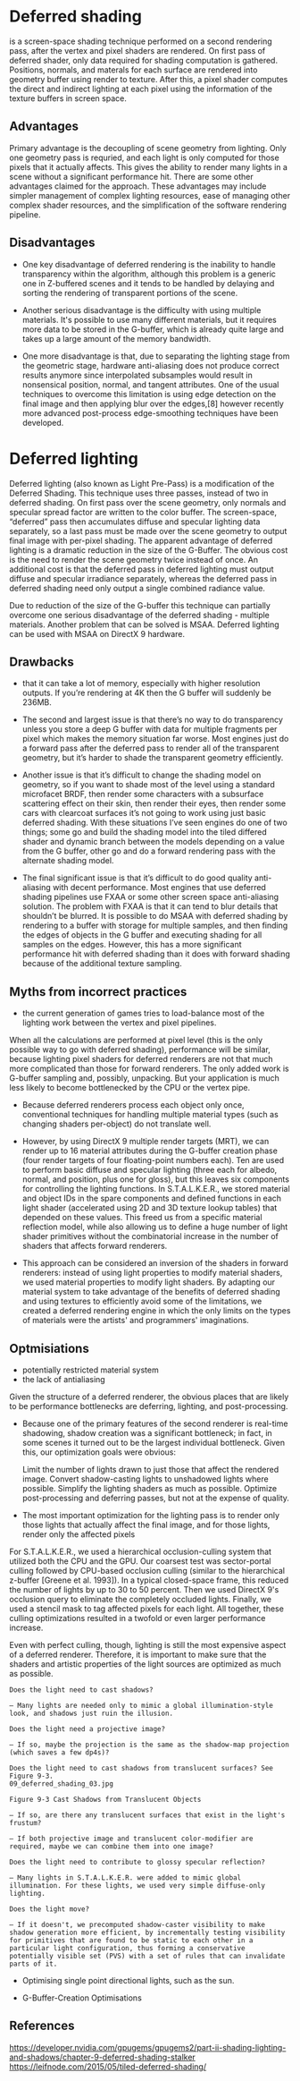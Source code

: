 # Deferred shading

is a screen-space shading technique performed on a second rendering pass, after the vertex and pixel shaders are rendered. 
On first pass of deferred shader, only data required for shading computation is gathered. Positions, normals, and materals for each surface are rendered into geometry buffer using render to texture.
After this, a pixel shader computes the direct and indirect lighting at each pixel using the information of the texture buffers in screen space.

## Advantages

Primary advantage is the decoupling of scene geometry from lighting. Only one geometry pass is requried, and each light is only computed for those pixels that it actually affects. This gives the ability to render many lights in a scene without a significant performance hit. There are some other advantages claimed for the approach. These advantages may include simpler management of complex lighting resources, ease of managing other complex shader resources, and the simplification of the software rendering pipeline. 

## Disadvantages

- One key disadvantage of deferred rendering is the inability to handle transparency within the algorithm, although this problem is a generic one in Z-buffered scenes and it tends to be handled by delaying and sorting the rendering of transparent portions of the scene.

- Another serious disadvantage is the difficulty with using multiple materials. It's possible to use many different materials, but it requires more data to be stored in the G-buffer, which is already quite large and takes up a large amount of the memory bandwidth.

- One more disadvantage is that, due to separating the lighting stage from the geometric stage, hardware anti-aliasing does not produce correct results anymore since interpolated subsamples would result in nonsensical position, normal, and tangent attributes. One of the usual techniques to overcome this limitation is using edge detection on the final image and then applying blur over the edges,[8] however recently more advanced post-process edge-smoothing techniques have been developed.

# Deferred lighting

Deferred lighting (also known as Light Pre-Pass) is a modification of the Deferred Shading. This technique uses three passes, instead of two in deferred shading. On first pass over the scene geometry, only normals and specular spread factor are written to the color buffer. The screen-space, “deferred” pass then accumulates diffuse and specular lighting data separately, so a last pass must be made over the scene geometry to output final image with per-pixel shading. The apparent advantage of deferred lighting is a dramatic reduction in the size of the G-Buffer. The obvious cost is the need to render the scene geometry twice instead of once. An additional cost is that the deferred pass in deferred lighting must output diffuse and specular irradiance separately, whereas the deferred pass in deferred shading need only output a single combined radiance value.

Due to reduction of the size of the G-buffer this technique can partially overcome one serious disadvantage of the deferred shading - multiple materials. Another problem that can be solved is MSAA. Deferred lighting can be used with MSAA on DirectX 9 hardware.

## Drawbacks

- that it can take a lot of memory, especially with higher resolution outputs. If you’re rendering at 4K then the G buffer will suddenly be 236MB.

- The second and largest issue is that there’s no way to do transparency unless you store a deep G buffer with data for multiple fragments per pixel which makes the memory situation far worse. Most engines just do a forward pass after the deferred pass to render all of the transparent geometry, but it’s harder to shade the transparent geometry efficiently.

- Another issue is that it’s difficult to change the shading model on geometry, so if you want to shade most of the level using a standard microfacet BRDF, then render some characters with a subsurface scattering effect on their skin, then render their eyes, then render some cars with clearcoat surfaces it’s not going to work using just basic deferred shading. With these situations I’ve seen engines do one of two things; some go and build the shading model into the tiled differed shader and dynamic branch between the models depending on a value from the G buffer, other go and do a forward rendering pass with the alternate shading model.

- The final significant issue is that it’s difficult to do good quality anti-aliasing with decent performance. Most engines that use deferred shading pipelines use FXAA or some other screen space anti-aliasing solution. The problem with FXAA is that it can tend to blur details that shouldn’t be blurred. It is possible to do MSAA with deferred shading by rendering to a buffer with storage for multiple samples, and then finding the edges of objects in the G buffer and executing shading for all samples on the edges. However, this has a more significant performance hit with deferred shading than it does with forward shading because of the additional texture sampling.

## Myths from incorrect practices

- the current generation of games tries to load-balance most of the lighting work between the vertex and pixel pipelines.

When all the calculations are performed at pixel level (this is the only possible way to go with deferred shading), performance will be similar, because lighting pixel shaders for deferred renderers are not that much more complicated than those for forward renderers. The only added work is G-buffer sampling and, possibly, unpacking. But your application is much less likely to become bottlenecked by the CPU or the vertex pipe.

- Because deferred renderers process each object only once, conventional techniques for handling multiple material types (such as changing shaders per-object) do not translate well.

- However, by using DirectX 9 multiple render targets (MRT), we can render up to 16 material attributes during the G-buffer creation phase (four render targets of four floating-point numbers each). Ten are used to perform basic diffuse and specular lighting (three each for albedo, normal, and position, plus one for gloss), but this leaves six components for controlling the lighting functions. In S.T.A.L.K.E.R., we stored material and object IDs in the spare components and defined functions in each light shader (accelerated using 2D and 3D texture lookup tables) that depended on these values. This freed us from a specific material reflection model, while also allowing us to define a huge number of light shader primitives without the combinatorial increase in the number of shaders that affects forward renderers.

- This approach can be considered an inversion of the shaders in forward renderers: instead of using light properties to modify material shaders, we used material properties to modify light shaders. By adapting our material system to take advantage of the benefits of deferred shading and using textures to efficiently avoid some of the limitations, we created a deferred rendering engine in which the only limits on the types of materials were the artists' and programmers' imaginations.


## Optmisiations

- potentially restricted material system
- the lack of antialiasing

Given the structure of a deferred renderer, the obvious places that are likely to be performance bottlenecks are deferring, lighting, and post-processing.

- Because one of the primary features of the second renderer is real-time shadowing, shadow creation was a significant bottleneck; in fact, in some scenes it turned out to be the largest individual bottleneck. Given this, our optimization goals were obvious:

    Limit the number of lights drawn to just those that affect the rendered image.
    Convert shadow-casting lights to unshadowed lights where possible.
    Simplify the lighting shaders as much as possible.
    Optimize post-processing and deferring passes, but not at the expense of quality.

- The most important optimization for the lighting pass is to render only those lights that actually affect the final image, and for those lights, render only the affected pixels

For S.T.A.L.K.E.R., we used a hierarchical occlusion-culling system that utilized both the CPU and the GPU. Our coarsest test was sector-portal culling followed by CPU-based occlusion culling (similar to the hierarchical z-buffer [Greene et al. 1993]). In a typical closed-space frame, this reduced the number of lights by up to 30 to 50 percent. Then we used DirectX 9's occlusion query to eliminate the completely occluded lights. Finally, we used a stencil mask to tag affected pixels for each light. All together, these culling optimizations resulted in a twofold or even larger performance increase.

Even with perfect culling, though, lighting is still the most expensive aspect of a deferred renderer. Therefore, it is important to make sure that the shaders and artistic properties of the light sources are optimized as much as possible.

    Does the light need to cast shadows?

    – Many lights are needed only to mimic a global illumination-style look, and shadows just ruin the illusion.

    Does the light need a projective image?

    – If so, maybe the projection is the same as the shadow-map projection (which saves a few dp4s)?

    Does the light need to cast shadows from translucent surfaces? See Figure 9-3.
    09_deferred_shading_03.jpg

    Figure 9-3 Cast Shadows from Translucent Objects

    – If so, are there any translucent surfaces that exist in the light's frustum?

    – If both projective image and translucent color-modifier are required, maybe we can combine them into one image?

    Does the light need to contribute to glossy specular reflection?

    – Many lights in S.T.A.L.K.E.R. were added to mimic global illumination. For these lights, we used very simple diffuse-only lighting.

    Does the light move?

    – If it doesn't, we precomputed shadow-caster visibility to make shadow generation more efficient, by incrementally testing visibility for primitives that are found to be static to each other in a particular light configuration, thus forming a conservative potentially visible set (PVS) with a set of rules that can invalidate parts of it.

- Optimising single point directional lights, such as the sun.

- G-Buffer-Creation Optimisations



## References

https://developer.nvidia.com/gpugems/gpugems2/part-ii-shading-lighting-and-shadows/chapter-9-deferred-shading-stalker
https://leifnode.com/2015/05/tiled-deferred-shading/